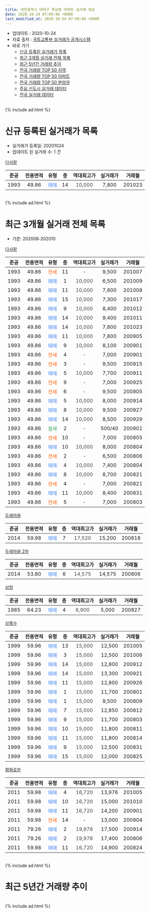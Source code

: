 ```yaml
---
title: 대전광역시 대덕구 목상동 아파트 실거래 정보
date: 2020-10-24 07:09:06 +0900
last_modified_at: 2020-10-24 07:09:06 +0900
---
```


* 업데이트 : 2020-10-24
* 자료 출처 : [국토교통부 실거래가 공개시스템](http://rt.molit.go.kr)
* 바로 가기
    * [신규 등록된 실거래가 목록](#신규-등록된-실거래가-목록)
    * [최근 3개월 실거래 전체 목록](#최근-3개월-실거래-전체-목록)
    * [최근 5년간 거래량 추이](#최근-5년간-거래량-추이)
    * [전국 거래량 TOP 50 지역](https://inasie.github.io/apt-trade-info/최근-3개월-전국에서-가장-거래가-많이-발생한-지역)
    * [전국 거래량 TOP 50 아파트](https://inasie.github.io/apt-trade-info/최근-3개월-전국에서-가장-거래가-많이-발생한-아파트)
    * [전국 거래량 TOP 50 분양권](https://inasie.github.io/apt-trade-info/최근-3개월-전국에서-가장-거래가-많이-발생한-분양권)
    * [주요 신도시 실거래 데이터](https://inasie.github.io/apt-trade-info/주요-신도시)
    * [전국 실거래 데이터](https://inasie.github.io/apt-trade-info/전국)
<br>
{% include ad.html %}
<br>

# 신규 등록된 실거래가 목록
* 실거래가 등록일: 20201024
* 업데이트 된 실거래 수: 1 건


[다사랑](https://search.naver.com/search.naver?query=%EB%8C%80%EC%A0%84%EA%B4%91%EC%97%AD%EC%8B%9C+%EB%8C%80%EB%8D%95%EA%B5%AC+%EB%AA%A9%EC%83%81%EB%8F%99+%EB%8B%A4%EC%82%AC%EB%9E%91)

|준공|전용면적|유형|층|역대최고가|실거래가|거래월|
|:---:|:---:|:---:|:---:|:---:|:---:|:---:|
|1993|49.86|<span style="color:#4285f3">매매</span>|14|<span style="color:#444444">10,000</span>|7,800|201023|


<br>
{% include ad.html %}
<br>

# 최근 3개월 실거래 전체 목록
* 기준: 202008-202010


[다사랑](https://search.naver.com/search.naver?query=%EB%8C%80%EC%A0%84%EA%B4%91%EC%97%AD%EC%8B%9C+%EB%8C%80%EB%8D%95%EA%B5%AC+%EB%AA%A9%EC%83%81%EB%8F%99+%EB%8B%A4%EC%82%AC%EB%9E%91)

|준공|전용면적|유형|층|역대최고가|실거래가|거래월|
|:---:|:---:|:---:|:---:|:---:|:---:|:---:|
|1993|49.86|<span style="color:#ff5a00">전세</span>|11|<span style="color:#444444">-</span>|9,500|201007|
|1993|49.86|<span style="color:#4285f3">매매</span>|1|<span style="color:#444444">10,000</span>|6,500|201009|
|1993|49.86|<span style="color:#4285f3">매매</span>|11|<span style="color:#444444">10,000</span>|7,800|201008|
|1993|49.86|<span style="color:#4285f3">매매</span>|15|<span style="color:#444444">10,000</span>|7,300|201017|
|1993|49.86|<span style="color:#4285f3">매매</span>|9|<span style="color:#444444">10,000</span>|8,400|201012|
|1993|49.86|<span style="color:#4285f3">매매</span>|14|<span style="color:#444444">10,000</span>|9,400|201011|
|1993|49.86|<span style="color:#4285f3">매매</span>|14|<span style="color:#444444">10,000</span>|7,800|201023|
|1993|49.86|<span style="color:#4285f3">매매</span>|11|<span style="color:#444444">10,000</span>|7,800|200905|
|1993|49.86|<span style="color:#4285f3">매매</span>|9|<span style="color:#444444">10,000</span>|8,100|200901|
|1993|49.86|<span style="color:#ff5a00">전세</span>|4|<span style="color:#444444">-</span>|7,000|200901|
|1993|49.86|<span style="color:#ff5a00">전세</span>|3|<span style="color:#444444">-</span>|9,500|200915|
|1993|49.86|<span style="color:#4285f3">매매</span>|5|<span style="color:#444444">10,000</span>|7,700|200911|
|1993|49.86|<span style="color:#ff5a00">전세</span>|9|<span style="color:#444444">-</span>|7,000|200925|
|1993|49.86|<span style="color:#ff5a00">전세</span>|6|<span style="color:#444444">-</span>|9,500|200905|
|1993|49.86|<span style="color:#4285f3">매매</span>|5|<span style="color:#444444">10,000</span>|8,000|200914|
|1993|49.86|<span style="color:#4285f3">매매</span>|8|<span style="color:#444444">10,000</span>|9,500|200927|
|1993|49.86|<span style="color:#4285f3">매매</span>|14|<span style="color:#444444">10,000</span>|8,500|200929|
|1993|49.86|<span style="color:#34a853">월세</span>|2|<span style="color:#444444">-</span>|500/40|200901|
|1993|49.86|<span style="color:#ff5a00">전세</span>|10|<span style="color:#444444">-</span>|7,000|200805|
|1993|49.86|<span style="color:#4285f3">매매</span>|10|<span style="color:#444444">10,000</span>|8,000|200804|
|1993|49.86|<span style="color:#ff5a00">전세</span>|2|<span style="color:#444444">-</span>|6,500|200806|
|1993|49.86|<span style="color:#4285f3">매매</span>|4|<span style="color:#444444">10,000</span>|7,400|200804|
|1993|49.86|<span style="color:#4285f3">매매</span>|8|<span style="color:#444444">10,000</span>|8,700|200821|
|1993|49.86|<span style="color:#ff5a00">전세</span>|4|<span style="color:#444444">-</span>|7,000|200821|
|1993|49.86|<span style="color:#4285f3">매매</span>|11|<span style="color:#444444">10,000</span>|8,400|200831|
|1993|49.86|<span style="color:#ff5a00">전세</span>|5|<span style="color:#444444">-</span>|7,000|200803|

[두레마을](https://search.naver.com/search.naver?query=%EB%8C%80%EC%A0%84%EA%B4%91%EC%97%AD%EC%8B%9C+%EB%8C%80%EB%8D%95%EA%B5%AC+%EB%AA%A9%EC%83%81%EB%8F%99+%EB%91%90%EB%A0%88%EB%A7%88%EC%9D%84)

|준공|전용면적|유형|층|역대최고가|실거래가|거래월|
|:---:|:---:|:---:|:---:|:---:|:---:|:---:|
|2014|59.98|<span style="color:#4285f3">매매</span>|7|<span style="color:#444444">17,520</span>|15,200|200818|

[두레마을 2차](https://search.naver.com/search.naver?query=%EB%8C%80%EC%A0%84%EA%B4%91%EC%97%AD%EC%8B%9C+%EB%8C%80%EB%8D%95%EA%B5%AC+%EB%AA%A9%EC%83%81%EB%8F%99+%EB%91%90%EB%A0%88%EB%A7%88%EC%9D%84+2%EC%B0%A8)

|준공|전용면적|유형|층|역대최고가|실거래가|거래월|
|:---:|:---:|:---:|:---:|:---:|:---:|:---:|
|2014|53.80|<span style="color:#4285f3">매매</span>|6|<span style="color:#444444">14,575</span>|14,575|200806|

[삼창](https://search.naver.com/search.naver?query=%EB%8C%80%EC%A0%84%EA%B4%91%EC%97%AD%EC%8B%9C+%EB%8C%80%EB%8D%95%EA%B5%AC+%EB%AA%A9%EC%83%81%EB%8F%99+%EC%82%BC%EC%B0%BD)

|준공|전용면적|유형|층|역대최고가|실거래가|거래월|
|:---:|:---:|:---:|:---:|:---:|:---:|:---:|
|1985|64.23|<span style="color:#4285f3">매매</span>|4|<span style="color:#444444">6,900</span>|5,000|200827|

[상록수](https://search.naver.com/search.naver?query=%EB%8C%80%EC%A0%84%EA%B4%91%EC%97%AD%EC%8B%9C+%EB%8C%80%EB%8D%95%EA%B5%AC+%EB%AA%A9%EC%83%81%EB%8F%99+%EC%83%81%EB%A1%9D%EC%88%98)

|준공|전용면적|유형|층|역대최고가|실거래가|거래월|
|:---:|:---:|:---:|:---:|:---:|:---:|:---:|
|1999|59.96|<span style="color:#4285f3">매매</span>|13|<span style="color:#444444">15,000</span>|12,500|201005|
|1999|59.96|<span style="color:#4285f3">매매</span>|3|<span style="color:#444444">15,000</span>|12,500|201006|
|1999|59.96|<span style="color:#4285f3">매매</span>|14|<span style="color:#444444">15,000</span>|12,800|200912|
|1999|59.96|<span style="color:#4285f3">매매</span>|14|<span style="color:#444444">15,000</span>|13,300|200921|
|1999|59.96|<span style="color:#4285f3">매매</span>|11|<span style="color:#444444">15,000</span>|12,800|200926|
|1999|59.96|<span style="color:#4285f3">매매</span>|1|<span style="color:#444444">15,000</span>|11,700|200801|
|1999|59.96|<span style="color:#4285f3">매매</span>|1|<span style="color:#444444">15,000</span>|9,500|200809|
|1999|59.96|<span style="color:#4285f3">매매</span>|7|<span style="color:#444444">15,000</span>|12,850|200812|
|1999|59.96|<span style="color:#4285f3">매매</span>|9|<span style="color:#444444">15,000</span>|11,700|200803|
|1999|59.96|<span style="color:#4285f3">매매</span>|10|<span style="color:#444444">15,000</span>|11,800|200811|
|1999|59.96|<span style="color:#4285f3">매매</span>|11|<span style="color:#444444">15,000</span>|11,800|200814|
|1999|59.96|<span style="color:#4285f3">매매</span>|9|<span style="color:#444444">15,000</span>|12,500|200831|
|1999|59.96|<span style="color:#4285f3">매매</span>|15|<span style="color:#444444">15,000</span>|12,000|200825|


<script async src="//pagead2.googlesyndication.com/pagead/js/adsbygoogle.js"></script>
<!-- 기본 -->
<ins class="adsbygoogle"
     style="display:block"
     data-ad-client="ca-pub-2446590836940007"
     data-ad-slot="1659523306"
     data-ad-format="auto"
     data-full-width-responsive="true"></ins>
<script>
(adsbygoogle = window.adsbygoogle || []).push({});
</script>


[평화로운](https://search.naver.com/search.naver?query=%EB%8C%80%EC%A0%84%EA%B4%91%EC%97%AD%EC%8B%9C+%EB%8C%80%EB%8D%95%EA%B5%AC+%EB%AA%A9%EC%83%81%EB%8F%99+%ED%8F%89%ED%99%94%EB%A1%9C%EC%9A%B4)

|준공|전용면적|유형|층|역대최고가|실거래가|거래월|
|:---:|:---:|:---:|:---:|:---:|:---:|:---:|
|2011|59.98|<span style="color:#4285f3">매매</span>|4|<span style="color:#444444">16,720</span>|13,976|201005|
|2011|59.98|<span style="color:#4285f3">매매</span>|10|<span style="color:#444444">16,720</span>|15,000|201010|
|2011|59.98|<span style="color:#4285f3">매매</span>|11|<span style="color:#444444">16,720</span>|14,200|200901|
|2011|59.98|<span style="color:#ff5a00">전세</span>|14|<span style="color:#444444">-</span>|13,000|200904|
|2011|79.26|<span style="color:#4285f3">매매</span>|2|<span style="color:#444444">19,978</span>|17,500|200914|
|2011|79.26|<span style="color:#4285f3">매매</span>|2|<span style="color:#444444">19,978</span>|17,400|200806|
|2011|59.98|<span style="color:#4285f3">매매</span>|11|<span style="color:#444444">16,720</span>|14,900|200824|


<br>
{% include ad.html %}
<br>

# 최근 5년간 거래량 추이


<div style="width:100%;">
    <canvas id="deal_progress" height="200"></canvas>
</div>

<script>
new Chart(document.getElementById("deal_progress"), {
    type: 'line',
    data: {
        labels: ['201510','201511','201512','201601','201602','201603','201604','201605','201606','201607','201608','201609','201610','201611','201612','201701','201702','201703','201704','201705','201706','201707','201708','201709','201710','201711','201712','201801','201802','201803','201804','201805','201806','201807','201808','201809','201810','201811','201812','201901','201902','201903','201904','201905','201906','201907','201908','201909','201910','201911','201912','202001','202002','202003','202004','202005','202006','202007','202008','202009','202010'],
        datasets: [{
            label: '매매',
            pointRadius: 1,
            data: [15, 11, 11, 10, 7, 5, 9, 3, 9, 5, 5, 5, 12, 11, 1, 6, 22, 12, 7, 12, 17, 4, 6, 9, 15, 6, 7, 5, 5, 7, 3, 4, 3, 0, 2, 2, 4, 7, 4, 6, 2, 5, 5, 7, 3, 7, 3, 4, 10, 12, 7, 6, 9, 15, 12, 14, 9, 10, 17, 11, 10],
            borderColor: "rgba(255, 201, 14, 1)",
            backgroundColor: "rgba(255, 201, 14, 0.5)",
            fill: false,
            lineTension: 0
        },{
            label: '전월세',
            pointRadius: 1,
            data: [6, 6, 4, 9, 8, 14, 5, 8, 6, 4, 4, 4, 8, 7, 7, 5, 12, 7, 6, 3, 7, 2, 7, 6, 4, 8, 3, 2, 7, 18, 4, 5, 8, 1, 5, 7, 6, 7, 4, 17, 8, 6, 7, 6, 7, 6, 4, 6, 8, 5, 2, 6, 0, 8, 5, 14, 7, 7, 4, 6, 1],
            borderColor: "rgba(0, 141, 185, 1)",
            backgroundColor: "rgba(0, 141, 185, 0.5)",
            fill: false,
            lineTension: 0
        }
        ]
    },
    options: {
        responsive: true,
        title: {
            display: false
        },
        tooltips: {
            mode: 'index',
            intersect: false
        },
        hover: {
            mode: 'nearest',
            intersect: true
        },
        scales: {
            xAxes: [{
                display: true,
                scaleLabel: {
                    display: true,
                    labelString: '년/월'
                }
            }],
            yAxes: [{
                display: true,
                ticks: {
                    suggestedMin: 0,
                },
                scaleLabel: {
                    display: true,
                    labelString: '실거래 수'
                }
            }]
        }
    }
});

</script>


<br>
{% include ad.html %}
<br>


